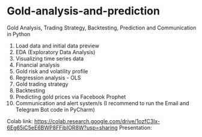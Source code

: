 # Gold-analysis-and-prediction

Gold Analysis, Trading Strategy, Backtesting, Prediction and Communication in Python

1. Load data and initial data preview
2. EDA (Exploratory Data Analysis)
3. Visualizing time series data
4. Financial analysis
5. Gold risk and volatility profile
6. Regression analysis - OLS
7. Gold trading strategy
8. Backtesting
9. Predicting gold prices via Facebook Prophet
10. Communication and alert system/s (I recommend to run the Email and Telegram Bot code in PyCharm)

Colab link: https://colab.research.google.com/drive/1ozfC3lx-6Eg65iC5eE6BWP8FFibIOR8W?usp=sharing
Presentation: 



